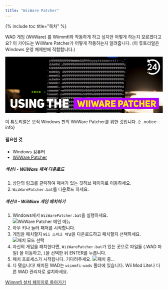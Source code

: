 ```yaml
---
title: "WiiWare Patcher"
---
```


{% include toc title="목차" %}

WAD 게임 (WiiWare) 를 Wiimmfi와 작동하게 하고 싶지만 어떻게 하는지 모르겠다고요? 이 가이드는 WiiWare Patcher가 어떻게 작동하는지 알려줍니다. (이 튜토리얼은 Windows 운영 체제만에 적합합니다.)

![WiiWare Patcher 사용하기](/images/rc24_using_the_wiiware_patcher.jpg)

이 튜토리얼은 오직 Windows 판의 WiiWare Patcher를 위한 것입니다.
{: .notice--info}

#### 필요한 것

* Windows 컴퓨터
* [WiiWare Patcher](https://github.com/RiiConnect24/WiiWare-Patcher/releases)

##### 섹션 I - WiiWare 패쳐 다운로드

1. 상단의 링크를 클릭하여 패쳐가 있는 깃허브 페이지로 이동하세요.
2. `WiiWarePatcher.bat`를 다운로드 하세요.

##### 섹션 II - WiiWare 게임 패치하기

1. Windows에서 `WiiWarePatcher.bat`을 실행하세요. ![WiiWare Patcher 메인 메뉴](/images/WiiWare-Patcher/1.JPG)
2. 아무 키나 눌러 패쳐를 시작합니다.
3. 게임을 패치할지 `Wii 스피크 채널`을 다운로드하고 패치할지 선택하세요. ![패치 모드 선택](/images/WiiWare-Patcher/2.JPG)
4. 자신의 게임을 패치한다면, `WiiWarePatcher.bat`가 있는 곳으로 파일들 (.WAD 파일) 을 이동하고, `1`을 선택한 뒤 ENTER를 누릅니다.
5. 패치 프로세스가 시작됩니다. 기다려주세요. ![패치 중...](/images/WiiWare-Patcher/3.JPG)
6. 다 됐습니다! 패치된 WAD는 `wiimmfi-wads` 폴더에 있습니다. Wii Mod Lite나 다른 WAD 관리자로 설치하세요.

[Wiimmfi 설치 페이지로 돌아가기](wiimmfi)
